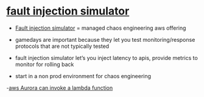 # [fault injection simulator](https://aws.amazon.com/podcasts/417-introducing-aws-fault-injection-simulator-fis/)

- [Fault injection simulator](https://aws.amazon.com/fis/) = managed chaos engineering aws offering
- gamedays are important because they let you test monitoring/response protocols that are not typically tested

- fault injection simulator let’s you inject latency to apis, provide metrics to monitor for rolling back

- start in a non prod environment for chaos engineering



-[aws Aurora can invoke a lambda function](https://aws.amazon.com/about-aws/whats-new/2020/12/amazon-aurora-postgresql-integrates-with-aws-lambda/)

